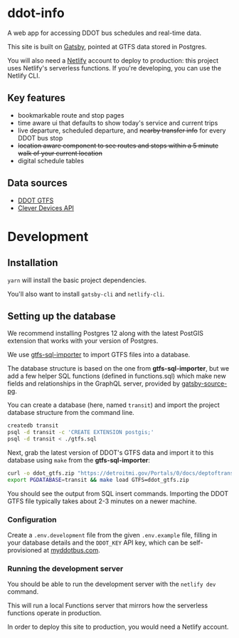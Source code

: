 # ddot-info

A web app for accessing DDOT bus schedules and real-time data.

This site is built on [Gatsby](https://www.gatsbyjs.com/), pointed at GTFS data stored in Postgres.

You will also need a [Netlify](https://www.netlify.com) account to deploy to production: this project uses Netlify's serverless functions. If you're developing, you can use the Netlify CLI.

## Key features

- bookmarkable route and stop pages
- time aware ui that defaults to show today's service and current trips
- live departure, scheduled departure, and ~~nearby transfer info~~ for every DDOT bus stop
- ~~location aware component to see routes and stops within a 5 minute walk of your current location~~
- digital schedule tables

## Data sources

- [DDOT GTFS](https://data.detroitmi.gov/datasets/ddot-gtfs-file)
- [Clever Devices API](https://myddotbus.com)

# Development

## Installation

`yarn` will install the basic project dependencies.

You'll also want to install `gatsby-cli` and `netlify-cli`.

## Setting up the database

We recommend installing Postgres 12 along with the latest PostGIS extension that works with your version of Postgres.

We use [gtfs-sql-importer](https://github.com/fitnr/gtfs-sql-importer) to import GTFS files into a database.

The database structure is based on the one from **gtfs-sql-importer**, but we add a few helper SQL functions (defined in functions.sql) which make new fields and relationships in the GraphQL server, provided by [gatsby-source-pg](https://www.gatsbyjs.com/plugins/gatsby-source-pg/).

You can create a database (here, named `transit`) and import the project database structure from the command line.

```bash
createdb transit
psql -d transit -c 'CREATE EXTENSION postgis;'
psql -d transit < ./gtfs.sql
```

Next, grab the latest version of DDOT's GTFS data and import it to this database using `make` from the **gtfs-sql-importer**:

```bash
curl -o ddot_gtfs.zip "https://detroitmi.gov/Portals/0/docs/deptoftransportation/pdfs/ddot_gtfs.zip"
export PGDATABASE=transit && make load GTFS=ddot_gtfs.zip
```

You should see the output from SQL insert commands. Importing the DDOT GTFS file typically takes about 2-3 minutes on a newer machine.

### Configuration

Create a `.env.development` file from the given `.env.example` file, filling in your database details and the `DDOT_KEY` API key, which can be self-provisioned at [myddotbus.com](http://www.myddotbus.com/).

### Running the development server

You should be able to run the development server with the `netlify dev` command.

This will run a local Functions server that mirrors how the serverless functions operate in production. 

In order to deploy this site to production, you would need a Netlify account.